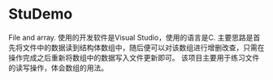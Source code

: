 # StuDemo
File and array.
使用的开发软件是Visual Studio，使用的语言是C.
主要思路是首先将文件中的数据读到结构体数组中，随后便可以对该数组进行增删改查，只需在操作完成之后重新将数组中的数据写入文件更新即可。
该项目主要用于练习文件的读写操作，体会数组的用法。
